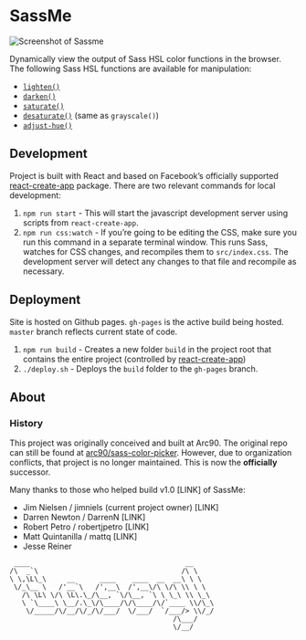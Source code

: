 # SassMe

![Screenshot of Sassme](https://i.imgur.com/9fPZaaU.png)

Dynamically view the output of Sass HSL color functions in the browser. The following Sass HSL functions are available for manipulation:

- [`lighten()`](http://sass-lang.com/documentation/Sass/Script/Functions.html#lighten-instance_method)
- [`darken()`](http://sass-lang.com/documentation/Sass/Script/Functions.html#darken-instance_method)
- [`saturate()`](http://sass-lang.com/documentation/Sass/Script/Functions.html#saturate-instance_method)
- [`desaturate()`](http://sass-lang.com/documentation/Sass/Script/Functions.html#desaturate-instance_method) (same as `grayscale()`)
- [`adjust-hue()`](http://sass-lang.com/documentation/Sass/Script/Functions.html#adjust_hue-instance_method)

## Development

Project is built with React and based on Facebook’s officially supported [react-create-app](https://github.com/facebookincubator/create-react-app) package. There are two relevant commands for local development:

1. `npm run start` - This will start the javascript development server using scripts from `react-create-app`.
2. `npm run css:watch` - If you’re going to be editing the CSS, make sure you run this command in a separate terminal window. This runs Sass, watches for CSS changes, and recompiles them to `src/index.css`. The development server will detect any changes to that file and recompile as necessary.

## Deployment

Site is hosted on Github pages. `gh-pages` is the active build being hosted. `master` branch reflects current state of code.

1. `npm run build` - Creates a new folder `build` in the project root that contains the entire project (controlled by [react-create-app](https://github.com/facebookincubator/create-react-app))
2. `./deploy.sh` - Deploys the `build` folder to the `gh-pages` branch.

## About

### History

This project was originally conceived and built at Arc90. The original repo can still be found at [arc90/sass-color-picker](https://github.com/arc90/sass-color-picker). However, due to organization conflicts, that project is no longer maintained. This is now the **officially** successor.

Many thanks to those who helped build v1.0 [LINK] of SassMe:

- Jim Nielsen / jimniels (current project owner) [LINK]
- Darren Newton / DarrenN [LINK]
- Robert Petro / robertjpetro [LINK]
- Matt Quintanilla / mattq [LINK]
- Jesse Reiner

```text
 ____                                      __     
/\  _`\                                   /\ \    
\ \,\L\_\     __      ____    ____  __  __\ \ \   
 \/_\__ \   /'__`\   /',__\  /',__\/\ \/\ \\ \ \  
   /\ \L\ \/\ \L\.\_/\__, `\/\__, `\ \ \_\ \\ \_\
   \ `\____\ \__/.\_\/\____/\/\____/\/`____ \\/\_\
    \/_____/\/__/\/_/\/___/  \/___/  `/___/> \\/_/
                                        /\___/    
                                        \/__/     

```
